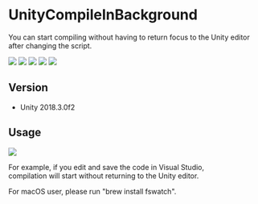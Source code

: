 # UnityCompileInBackground

You can start compiling without having to return focus to the Unity editor after changing the script.

[![](https://img.shields.io/github/release/baba-s/unity-compile-in-background.svg?label=latest%20version)](https://github.com/baba-s/unity-compile-in-background/releases)
[![](https://img.shields.io/github/release-date/baba-s/unity-compile-in-background.svg)](https://github.com/baba-s/unity-compile-in-background/releases)
![](https://img.shields.io/badge/Unity-2018.2%2B-red.svg)
![](https://img.shields.io/badge/.NET-3.5%2B-orange.svg)
[![](https://img.shields.io/github/license/baba-s/unity-compile-in-background.svg)](https://github.com/baba-s/unity-compile-in-background/blob/master/LICENSE)

## Version

- Unity 2018.3.0f2

## Usage

![](https://cdn-ak.f.st-hatena.com/images/fotolife/b/baba_s/20181227/20181227150651.gif)

For example, if you edit and save the code in Visual Studio,   
compilation will start without returning to the Unity editor.  

For macOS user, please run "brew install fswatch".
